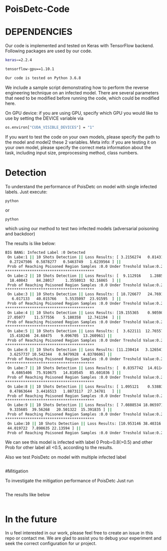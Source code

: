 # PoisDetc-Code

# DEPENDENCIES 

Our code is implemented and tested on Keras with TensorFlow backend. Following packages are used by our code.

```bash
keras==2.2.4

tensorflow-gpu==1.10.1

Our code is tested on Python 3.6.8
```
We include a sample script demonstrating how to perform the reverse engineering technique on an infected model. There are several parameters that need to be modified before running the code, which could be modified here.

On GPU device: 
if you are using GPU, specify which GPU you would like to use by setting the DEVICE variable via
```bash
os.environ["CUDA_VISIBLE_DEVICES"] = "1"
```

If you want to test the code on your own models, please specify the path to the model and model2 these 2 variables.
Meta info: if you are testing it on your own model, please specify the correct meta information about the task, including input size, preprocessing method, class numbers.


# Detection 
To understand the performance of PoisDetc on model with single infected labels. Just execute:
```bash
python 
```
or 
```
python 
```
which using our method to test two infected models (adversarial poisoning and backdoor)

The results is like below:

```bash
BIG BANG: Infected Label :0 Detected
 On Labe:1 || 10 Shots Detection || Loss Results: [ 3.2156274   0.81431085  0.7940536   0.7660262   1.4209422  42.576817
  0.27247506  0.5878277   0.5463749   1.6239564 ] || 
 Prob of Reaching Poisoned Region Samples :0.0 Under Treshold Value:0.2
****************************************
 On Labe:2 || 10 Shots Detection || Loss Results: [  9.112916    1.2885572  10.86104   153.86241   148.91853   103.0526
  18.40843    84.28017     1.3558013  92.16865  ] || 
 Prob of Reaching Poisoned Region Samples :0.0 Under Treshold Value:0.2
****************************************
 On Labe:3 || 10 Shots Detection || Loss Results: [ 18.726677   24.76916     8.617739   79.89331    69.64562   104.409676
   6.017133   40.015766    5.5535097  23.91595  ] || 
 Prob of Reaching Poisoned Region Samples :0.0 Under Treshold Value:0.2
****************************************
 On Labe:4 || 10 Shots Detection || Loss Results: [19.155365    0.90590537 15.5154705  80.70176    87.53547    52.141125
 27.05077    11.577556    5.180358   12.741194  ] || 
 Prob of Reaching Poisoned Region Samples :0.0 Under Treshold Value:0.2
****************************************
 On Labe:5 || 10 Shots Detection || Loss Results: [  3.622111  12.765578   8.056339  22.224125  85.19723  109.33115
  15.410246  24.68475    9.096705  13.260961] || 
 Prob of Reaching Poisoned Region Samples :0.0 Under Treshold Value:0.2
****************************************
 On Labe:6 || 10 Shots Detection || Loss Results: [11.230414   3.1265419  7.3264112  4.831512  31.802229  15.110985
  3.6257737 10.542344   0.9479928  4.8378606] || 
 Prob of Reaching Poisoned Region Samples :0.0 Under Treshold Value:0.2
****************************************
 On Labe:7 || 10 Shots Detection || Loss Results: [  0.8357742  14.0114155  30.266777  164.37317   116.62768    92.40994
   6.6865406  75.910675   14.810545   85.601036 ] || 
 Prob of Reaching Poisoned Region Samples :0.0 Under Treshold Value:0.2
****************************************
 On Labe:8 || 10 Shots Detection || Loss Results: [ 1.095121    0.53883696  4.906443    5.4746785  23.769508   56.515343
  0.47863644  3.4416513   1.8873117  27.34781   ] || 
 Prob of Reaching Poisoned Region Samples :0.0 Under Treshold Value:0.2
****************************************
 On Labe:9 || 10 Shots Detection || Loss Results: [ 7.0888534 18.065971  42.419285  21.301136  24.674438  46.667343
  9.335605  39.56268   20.501322  15.391835 ] || 
 Prob of Reaching Poisoned Region Samples :0.0 Under Treshold Value:0.2
****************************************
 On Labe:10 || 10 Shots Detection || Loss Results: [10.953146 38.40316   8.175283 14.06912  49.978928 97.66975  13.56714
 44.019722  7.898635 22.13594 ] || 
 Prob of Reaching Poisoned Region Samples :0.0 Under Treshold Value:0.2

```

We can see this model is infected with label 0 Prob=0.8(>0.5) and other Prob for other label all <0.5, according to the results.

Also we test PoisDetc on model with multiple infected label
```bash
```


#Mitigation

To investigate the mitigation performance of PoisDetc
Just run

```bash

```

The results like below

```bash
```

# In the future
In u feel interested in our work, please feel free to create an issue in this repo or contact me. We are glad to assist you to debug your experiment and seek the correct configuration for ur project.


